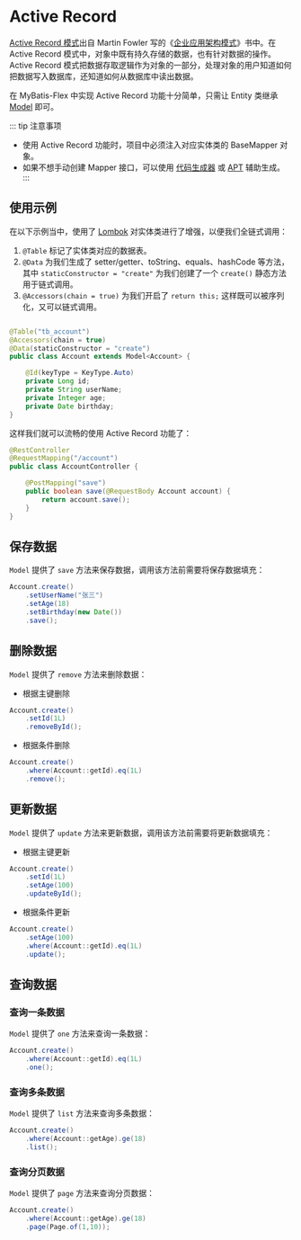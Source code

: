 # Active Record <Badge type="tip" text="v1.5.3" />

[Active Record 模式](http://www.martinfowler.com/eaaCatalog/activeRecord.html)出自 Martin Fowler
写的《[企业应用架构模式](https://book.douban.com/subject/4826290/)》书中。在 Active Record
模式中，对象中既有持久存储的数据，也有针对数据的操作。Active Record 模式把数据存取逻辑作为对象的一部分，处理对象的用户知道如何把数据写入数据库，还知道如何从数据库中读出数据。

在 MyBatis-Flex 中实现 Active Record
功能十分简单，只需让 Entity 类继承 [Model](https://gitee.com/mybatis-flex/mybatis-flex/blob/main/mybatis-flex-core/src/main/java/com/mybatisflex/core/activerecord/Model.java)
即可。

::: tip 注意事项
- 使用 Active Record 功能时，项目中必须注入对应实体类的 BaseMapper 对象。
- 如果不想手动创建 Mapper 接口，可以使用 [代码生成器](../others/codegen.md) 或 [APT](../others/apt.md#配置文件和选项) 辅助生成。
  :::

## 使用示例

在以下示例当中，使用了 [Lombok](https://www.projectlombok.org/) 对实体类进行了增强，以便我们全链式调用：

1. `@Table` 标记了实体类对应的数据表。
2. `@Data` 为我们生成了 setter/getter、toString、equals、hashCode 等方法，
   其中 `staticConstructor = "create"` 为我们创建了一个 `create()` 静态方法用于链式调用。
3. `@Accessors(chain = true)` 为我们开启了 `return this;` 这样既可以被序列化，又可以链式调用。

```java

@Table("tb_account")
@Accessors(chain = true)
@Data(staticConstructor = "create")
public class Account extends Model<Account> {

    @Id(keyType = KeyType.Auto)
    private Long id;
    private String userName;
    private Integer age;
    private Date birthday;
}
```

这样我们就可以流畅的使用 Active Record 功能了：

```java
@RestController
@RequestMapping("/account")
public class AccountController {

    @PostMapping("save")
    public boolean save(@RequestBody Account account) {
        return account.save();
    }
}
```

## 保存数据

`Model` 提供了 `save` 方法来保存数据，调用该方法前需要将保存数据填充：

```java
Account.create()
    .setUserName("张三")
    .setAge(18)
    .setBirthday(new Date())
    .save();
```

## 删除数据

`Model` 提供了 `remove` 方法来删除数据：

- 根据主键删除

```java
Account.create()
    .setId(1L)
    .removeById();
```

- 根据条件删除

```java
Account.create()
    .where(Account::getId).eq(1L)
    .remove();
```

## 更新数据

`Model` 提供了 `update` 方法来更新数据，调用该方法前需要将更新数据填充：

- 根据主键更新

```java
Account.create()
    .setId(1L)
    .setAge(100)
    .updateById();
```

- 根据条件更新

```java
Account.create()
    .setAge(100)
    .where(Account::getId).eq(1L)
    .update();
```

## 查询数据

### 查询一条数据

`Model` 提供了 `one` 方法来查询一条数据：

```java
Account.create()
    .where(Account::getId).eq(1L)
    .one();
```

### 查询多条数据

`Model` 提供了 `list` 方法来查询多条数据：

```java
Account.create()
    .where(Account::getAge).ge(18)
    .list();
```

### 查询分页数据

`Model` 提供了 `page` 方法来查询分页数据：

```java
Account.create()
    .where(Account::getAge).ge(18)
    .page(Page.of(1,10));
```
